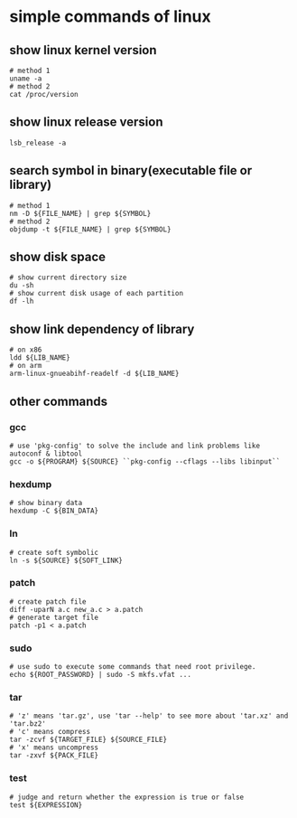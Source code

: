 simple commands of linux
======

## show linux kernel version
```shell
# method 1
uname -a
# method 2
cat /proc/version
```

## show linux release version
```
lsb_release -a
```

## search symbol in binary(executable file or library)
```shell
# method 1
nm -D ${FILE_NAME} | grep ${SYMBOL}
# method 2
objdump -t ${FILE_NAME} | grep ${SYMBOL}
```

## show disk space
```shell
# show current directory size
du -sh
# show current disk usage of each partition
df -lh
```

## show link dependency of library
```shell
# on x86
ldd ${LIB_NAME}
# on arm
arm-linux-gnueabihf-readelf -d ${LIB_NAME}
```

## other commands

### gcc
```shell
# use 'pkg-config' to solve the include and link problems like autoconf & libtool
gcc -o ${PROGRAM} ${SOURCE} ``pkg-config --cflags --libs libinput``
```

### hexdump
```shell
# show binary data
hexdump -C ${BIN_DATA}
```

### ln
```shell
# create soft symbolic
ln -s ${SOURCE} ${SOFT_LINK}
```

### patch
```shell
# create patch file
diff -uparN a.c new_a.c > a.patch
# generate target file
patch -p1 < a.patch
```

### sudo
```shell
# use sudo to execute some commands that need root privilege.
echo ${ROOT_PASSWORD} | sudo -S mkfs.vfat ...
```

### tar
```shell
# 'z' means 'tar.gz', use 'tar --help' to see more about 'tar.xz' and 'tar.bz2'
# 'c' means compress
tar -zcvf ${TARGET_FILE} ${SOURCE_FILE}
# 'x' means uncompress
tar -zxvf ${PACK_FILE}
```

### test
```shell
# judge and return whether the expression is true or false
test ${EXPRESSION}
```


